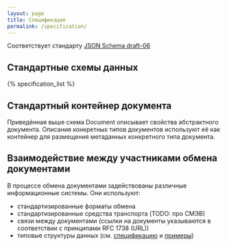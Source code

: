 ```yaml
---
layout: page
title: Спецификация
permalink: /specification/
---
```

Соответствует стандарту [JSON Schema draft-06](http://json-schema.org/)

Стандартные схемы данных
------------------------

{% specification_list %}

Стандартный контейнер документа
-------------------------------
Приведённая выше схема Document описывает свойства абстрактного документа.
Описания конкретных типов документов используют её как контейнер для
размещения метаданных конкретного типа документа.

Взаимодействие между участниками обмена документами
---------------------------------------------------
В процессе обмена документами задействованы различные информационные системы.
Они используют:
 - стандартизированные форматы обмена
 - стандартизированные средства транспорта (TODO: про СМЭВ)
 - связи между документами (ссылки на документы указываются в соответствии с принципами RFC 1738 (URL))
 - типовые структуры данных (см. [спецификацию](/specification) и [примеры](/examples))
